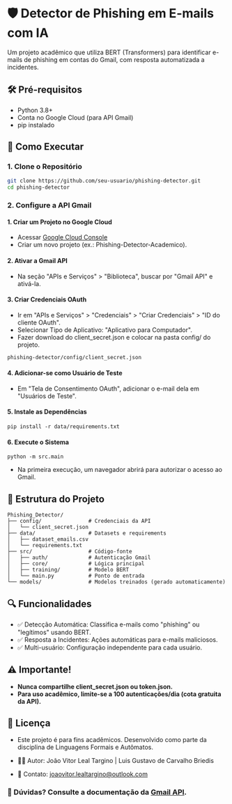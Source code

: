 # 🛡️ Detector de Phishing em E-mails com IA
Um projeto acadêmico que utiliza BERT (Transformers) para identificar e-mails de phishing em contas do Gmail, com resposta automatizada a incidentes.

## 🛠️ Pré-requisitos
- Python 3.8+
- Conta no Google Cloud (para API Gmail)
- pip instalado

## 🚀 Como Executar
### **1. Clone o Repositório**
``` bash
git clone https://github.com/seu-usuario/phishing-detector.git
cd phishing-detector
```
### **2. Configure a API Gmail**
#### 1. Criar um Projeto no Google Cloud
- Acessar [Google Cloud Console](https://console.cloud.google.com/)
- Criar um novo projeto (ex.: Phishing-Detector-Academico).

#### 2. Ativar a Gmail API
- Na seção "APIs e Serviços" > "Biblioteca", buscar por "Gmail API" e ativá-la.

#### 3. Criar Credenciais OAuth
- Ir em "APIs e Serviços" > "Credenciais" > "Criar Credenciais" > "ID do cliente OAuth".
- Selecionar Tipo de Aplicativo: "Aplicativo para Computador".
- Fazer download do client_secret.json e colocar na pasta config/ do projeto.
``` bash
phishing-detector/config/client_secret.json
```

#### 4. Adicionar-se como Usuário de Teste
- Em "Tela de Consentimento OAuth", adicionar o e-mail dela em "Usuários de Teste".
       
#### 5. Instale as Dependências
```
pip install -r data/requirements.txt
```
#### 6. Execute o Sistema
```
python -m src.main
```
- Na primeira execução, um navegador abrirá para autorizar o acesso ao Gmail.

## 📂 Estrutura do Projeto
```
Phishing_Detector/
├── config/               # Credenciais da API
│   └── client_secret.json
├── data/                 # Datasets e requirements
│   ├── dataset_emails.csv
│   └── requirements.txt
├── src/                  # Código-fonte
│   ├── auth/             # Autenticação Gmail
│   ├── core/             # Lógica principal
│   ├── training/         # Modelo BERT
│   └── main.py           # Ponto de entrada
└── models/               # Modelos treinados (gerado automaticamente)
```

## 🔍 Funcionalidades
- ✅ Detecção Automática: Classifica e-mails como "phishing" ou "legítimos" usando BERT.
- ✅ Resposta a Incidentes: Ações automáticas para e-mails maliciosos.
- ✅ Multi-usuário: Configuração independente para cada usuário.

## **⚠️ Importante!**
- **Nunca compartilhe client_secret.json ou token.json.**
- **Para uso acadêmico, limite-se a 100 autenticações/dia (cota gratuita da API).**

## 📜 Licença
- Este projeto é para fins acadêmicos. Desenvolvido como parte da disciplina de Linguagens Formais e Autômatos.

- 👨‍💻 Autor: João Vitor Leal Targino | Luis Gustavo de Carvalho Briedis
- 📧 Contato: joaovitor.lealtargino@outlook.com

### 🔎 Dúvidas? Consulte a documentação da [Gmail API](https://developers.google.com/gmail/api "Requer login no Google").
